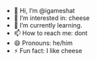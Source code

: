 - 👋 Hi, I’m @igameshat
- 👀 I’m interested in: cheese
- 🌱 I’m currently learning.
- 📫 How to reach me: dont
- 😄 Pronouns: he/him
- ⚡ Fun fact: I like cheese

<!---
igameshat/igameshat is a ✨ special ✨ repository because its `README.md` (this file) appears on your GitHub profile.
You can click the Preview link to take a look at your changes.
--->

